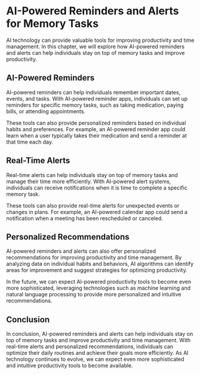 AI-Powered Reminders and Alerts for Memory Tasks
===============================================================================================================

AI technology can provide valuable tools for improving productivity and time management. In this chapter, we will explore how AI-powered reminders and alerts can help individuals stay on top of memory tasks and improve productivity.

AI-Powered Reminders
--------------------

AI-powered reminders can help individuals remember important dates, events, and tasks. With AI-powered reminder apps, individuals can set up reminders for specific memory tasks, such as taking medication, paying bills, or attending appointments.

These tools can also provide personalized reminders based on individual habits and preferences. For example, an AI-powered reminder app could learn when a user typically takes their medication and send a reminder at that time each day.

Real-Time Alerts
----------------

Real-time alerts can help individuals stay on top of memory tasks and manage their time more efficiently. With AI-powered alert systems, individuals can receive notifications when it is time to complete a specific memory task.

These tools can also provide real-time alerts for unexpected events or changes in plans. For example, an AI-powered calendar app could send a notification when a meeting has been rescheduled or canceled.

Personalized Recommendations
----------------------------

AI-powered reminders and alerts can also offer personalized recommendations for improving productivity and time management. By analyzing data on individual habits and behaviors, AI algorithms can identify areas for improvement and suggest strategies for optimizing productivity.

In the future, we can expect AI-powered productivity tools to become even more sophisticated, leveraging technologies such as machine learning and natural language processing to provide more personalized and intuitive recommendations.

Conclusion
----------

In conclusion, AI-powered reminders and alerts can help individuals stay on top of memory tasks and improve productivity and time management. With real-time alerts and personalized recommendations, individuals can optimize their daily routines and achieve their goals more efficiently. As AI technology continues to evolve, we can expect even more sophisticated and intuitive productivity tools to become available.

